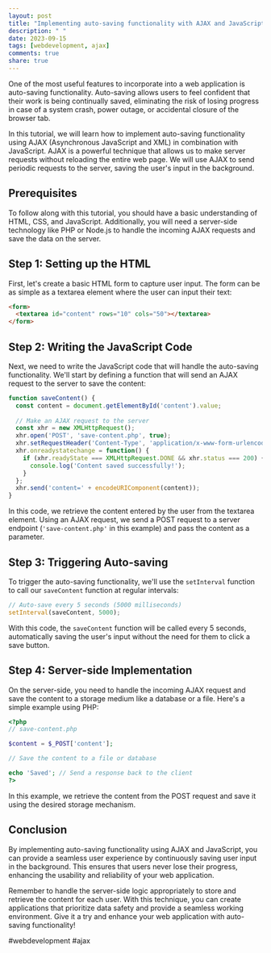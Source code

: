 ```yaml
---
layout: post
title: "Implementing auto-saving functionality with AJAX and JavaScript"
description: " "
date: 2023-09-15
tags: [webdevelopment, ajax]
comments: true
share: true
---
```


One of the most useful features to incorporate into a web application is auto-saving functionality. Auto-saving allows users to feel confident that their work is being continually saved, eliminating the risk of losing progress in case of a system crash, power outage, or accidental closure of the browser tab.

In this tutorial, we will learn how to implement auto-saving functionality using AJAX (Asynchronous JavaScript and XML) in combination with JavaScript. AJAX is a powerful technique that allows us to make server requests without reloading the entire web page. We will use AJAX to send periodic requests to the server, saving the user's input in the background.

## Prerequisites

To follow along with this tutorial, you should have a basic understanding of HTML, CSS, and JavaScript. Additionally, you will need a server-side technology like PHP or Node.js to handle the incoming AJAX requests and save the data on the server.

## Step 1: Setting up the HTML

First, let's create a basic HTML form to capture user input. The form can be as simple as a textarea element where the user can input their text:

```html
<form>
  <textarea id="content" rows="10" cols="50"></textarea>
</form>
```

## Step 2: Writing the JavaScript Code

Next, we need to write the JavaScript code that will handle the auto-saving functionality. We'll start by defining a function that will send an AJAX request to the server to save the content:

```javascript
function saveContent() {
  const content = document.getElementById('content').value;
  
  // Make an AJAX request to the server
  const xhr = new XMLHttpRequest();
  xhr.open('POST', 'save-content.php', true);
  xhr.setRequestHeader('Content-Type', 'application/x-www-form-urlencoded');
  xhr.onreadystatechange = function() {
    if (xhr.readyState === XMLHttpRequest.DONE && xhr.status === 200) {
      console.log('Content saved successfully!');
    }
  };
  xhr.send('content=' + encodeURIComponent(content));
}
```

In this code, we retrieve the content entered by the user from the textarea element. Using an AJAX request, we send a POST request to a server endpoint (`'save-content.php'` in this example) and pass the content as a parameter.

## Step 3: Triggering Auto-saving

To trigger the auto-saving functionality, we'll use the `setInterval` function to call our `saveContent` function at regular intervals:

```javascript
// Auto-save every 5 seconds (5000 milliseconds)
setInterval(saveContent, 5000);
```

With this code, the `saveContent` function will be called every 5 seconds, automatically saving the user's input without the need for them to click a save button.

## Step 4: Server-side Implementation

On the server-side, you need to handle the incoming AJAX request and save the content to a storage medium like a database or a file. Here's a simple example using PHP:

```php
<?php
// save-content.php

$content = $_POST['content'];

// Save the content to a file or database

echo 'Saved'; // Send a response back to the client
?>
```

In this example, we retrieve the content from the POST request and save it using the desired storage mechanism.

## Conclusion

By implementing auto-saving functionality using AJAX and JavaScript, you can provide a seamless user experience by continuously saving user input in the background. This ensures that users never lose their progress, enhancing the usability and reliability of your web application.

Remember to handle the server-side logic appropriately to store and retrieve the content for each user. With this technique, you can create applications that prioritize data safety and provide a seamless working environment. Give it a try and enhance your web application with auto-saving functionality!

#webdevelopment #ajax